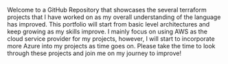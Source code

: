 Welcome to a GitHub Repository that showcases the several terraform projects that I have worked on as my overall understanding of the language
has improved. This portfolio will start from basic level architectures and keep growing as my skills improve. I mainly focus on using AWS as the 
cloud service provider for my projects, however, I will start to incorporate more Azure into my projects as time goes on. Please take the time to 
look through these projects and join me on my journey to improve! 
